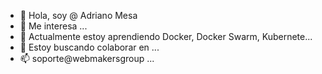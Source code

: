 - 👋 Hola, soy @ Adriano Mesa
- 👀 Me interesa ...
- 🌱 Actualmente estoy aprendiendo Docker, Docker Swarm, Kubernete...
- 💞️ Estoy buscando colaborar en ...
- 📫 soporte@webmakersgroup ...
